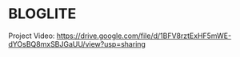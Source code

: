 # BLOGLITE
Project Video: 
https://drive.google.com/file/d/1BFV8rztExHF5mWE-dYOsBQ8mxSBJGaUU/view?usp=sharing
